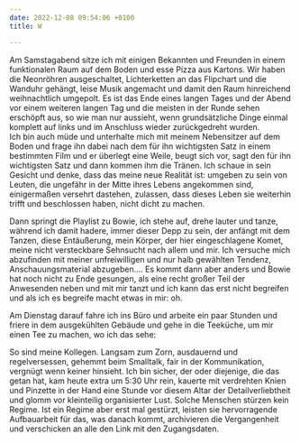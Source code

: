 ```yaml
---
date: 2022-12-08 09:54:06 +0100
title: W

---
```

Am Samstagabend sitze ich mit einigen Bekannten und Freunden in einem funktionalen Raum auf dem Boden und esse Pizza aus Kartons. Wir haben die Neonröhren ausgeschaltet, Lichterketten an das Flipchart und die Wanduhr gehängt, leise Musik angemacht und damit den Raum hinreichend weihnachtlich umgepolt. Es ist das Ende eines langen Tages und der Abend vor einem weiteren langen Tag und die meisten in der Runde sehen erschöpft aus, so wie man nur aussieht, wenn grundsätzliche Dinge einmal komplett auf links und im Anschluss wieder zurückgedreht wurden.  
Ich bin auch müde und unterhalte mich mit meinem Nebensitzer auf dem Boden und frage ihn dabei nach dem für ihn wichtigsten Satz in einem bestimmten Film und er überlegt eine Weile, beugt sich vor, sagt den für ihn wichtigsten Satz und dann kommen ihm die Tränen. Ich schaue in sein Gesicht und denke, dass das meine neue Realität ist: umgeben zu sein von Leuten, die ungefähr in der Mitte ihres Lebens angekommen sind, einigermaßen versehrt dastehen, zulassen, dass dieses Leben sie weiterhin trifft und beschlossen haben, nicht dicht zu machen.

Dann springt die Playlist zu Bowie, ich stehe auf, drehe lauter und tanze, während ich damit hadere, immer dieser Depp zu sein, der anfängt mit dem Tanzen, diese Entäußerung, mein Körper, der hier eingeschlagene Komet, meine nicht versteckbare Sehnsucht nach allem und mir. Ich versuche mich abzufinden mit meiner unfreiwilligen und nur halb gewählten Tendenz, Anschauungsmaterial abzugeben…. Es kommt dann aber anders und Bowie hat noch nicht zu Ende gesungen, als eine recht großer Teil der Anwesenden neben und mit mir tanzt und ich kann das erst nicht begreifen und als ich es begreife macht etwas in mir: oh.

Am Dienstag darauf fahre ich ins Büro und arbeite ein paar Stunden und friere in dem ausgekühlten Gebäude und gehe in die Teeküche, um mir einen Tee zu machen, wo ich das sehe:

So sind meine Kollegen. Langsam zum Zorn, ausdauernd und regelversessen, gehemmt beim Smalltalk, fair in der Kommunikation, vergnügt wenn keiner hinsieht. Ich bin sicher, der oder diejenige, die das getan hat, kam heute extra um 5:30 Uhr rein, kauerte mit verdrehten Knien und Pinzette in der Hand eine Stunde vor diesem Altar der Detailverliebtheit und glomm vor kleinteilig organisierter Lust. Solche Menschen stürzen kein Regime. Ist ein Regime aber erst mal gestürzt, leisten sie hervorragende Aufbauarbeit für das, was danach kommt, archivieren die Vergangenheit und verschicken an alle den Link mit den Zugangsdaten.